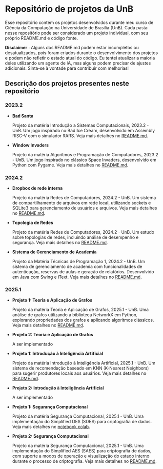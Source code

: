 # Repositório de projetos da UnB

Esse repositório contém os projetos desenvolvidos durante meu curso de Ciência da Computação na Universidade de Brasília (UnB). Cada pasta nesse repositório pode ser considerado um projeto individual, com seu próprio README.md e código fonte.

**Disclaimer** : Alguns dos README.md podem estar incompletos ou desatualizados, pois foram criados durante o desenvolvimento dos projetos e podem não refletir o estado atual do código. Eu tentei atualizar a maioria deles utilizando um agente de IA, mas alguns podem precisar de ajustes adicionais. Sinta-se à vontade para contribuir com melhorias!

## Descrição dos projetos presentes neste repositório

### 2023.2

- **Bad Santa**

  Projeto da matéria Introdução a Sistemas Computacionais, 2023.2 - UnB. Um jogo inspirado no Bad Ice Cream, desenvolvido em Assembly RISC-V com o simulador RARS. Veja mais detalhes no [README.md](Jogo-ISC-Assembly-Risc-V/README.md).

- **Window Invaders**

  Projeto da matéria Algoritmos e Programação de Computadores, 2023.2 - UnB. Um jogo inspirado no clássico Space Invaders, desenvolvido em Python com Pygame. Veja mais detalhes no [README.md](WindowInvaders-APC/README.md).

### 2024.2

- **Dropbox de rede interna**

  Projeto da matéria Redes de Computadores, 2024.2 - UnB. Um sistema de compartilhamento de arquivos em rede local, utilizando sockets e SQLite3 para gerenciamento de usuários e arquivos. Veja mais detalhes no [README.md](Dropbox-Redes-UnB/README.md).

- **Topologia de Redes**

  Projeto da matéria Redes de Computadores, 2024.2 - UnB. Um estudo sobre topologias de redes, incluindo análise de desempenho e segurança. Veja mais detalhes no [README.md](Topologia-de-Redes/README.md).

- **Sistema de Gerenciamento de Academia**

  Projeto da Matéria Técnicas de Programação 1, 2024.2 - UnB. Um sistema de gerenciamento de academia com funcionalidades de autenticação, reservas de aulas e geração de relatórios. Desenvolvido em Java com Swing e iText. Veja mais detalhes no [README.md](Sistema-tp1/README.md).

### 2025.1

- **Projeto 1: Teoria e Aplicação de Grafos**

  Projeto da matéria Teoria e Aplicação de Grafos, 2025.1 - UnB. Uma análise de grafos utilizando a biblioteca NetworkX em Python, explorando propriedades dos grafos e aplicando algoritmos clássicos. Veja mais detalhes no [README.md](Projeto-1-Grafos/README.md).

- **Projeto 2: Teoria e Aplicação de Grafos**

  A ser implementado

- **Projeto 1: Introdução à Inteligência Artificial**

  Projeto da matéria Introdução à Inteligência Artificial, 2025.1 - UnB. Um sistema de recomendação baseado em KNN (K-Nearest Neighbors) para sugerir produtores locais aos usuários. Veja mais detalhes no [README.md](Projeto-1-IIA/README.md).

- **Projeto 2: Introdução à Inteligência Artificial**

  A ser implementado

- **Projeto 1: Segurança Computacional**

  Projeto da matéria Segurança Computacional, 2025.1 - UnB. Uma implementação do Simplified DES (SDES) para criptografia de dados. Veja mais detalhes no [notebook colab](https://colab.research.google.com/drive/12OeXkyOC57Y4ljVA8zItMLnCcv5ApGmR?usp=sharing).

- **Projeto 2: Segurança Computacional**

  Projeto da matéria Segurança Computacional, 2025.1 - UnB. Uma implementação do Simplified AES (SAES) para criptografia de dados, com suporte a modos de operação e visualização do estado interno durante o processo de criptografia. Veja mais detalhes no [README.md](S-AES/README.md).
